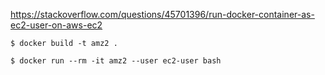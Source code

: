 https://stackoverflow.com/questions/45701396/run-docker-container-as-ec2-user-on-aws-ec2


```console
$ docker build -t amz2 .
```

```console
$ docker run --rm -it amz2 --user ec2-user bash
```
